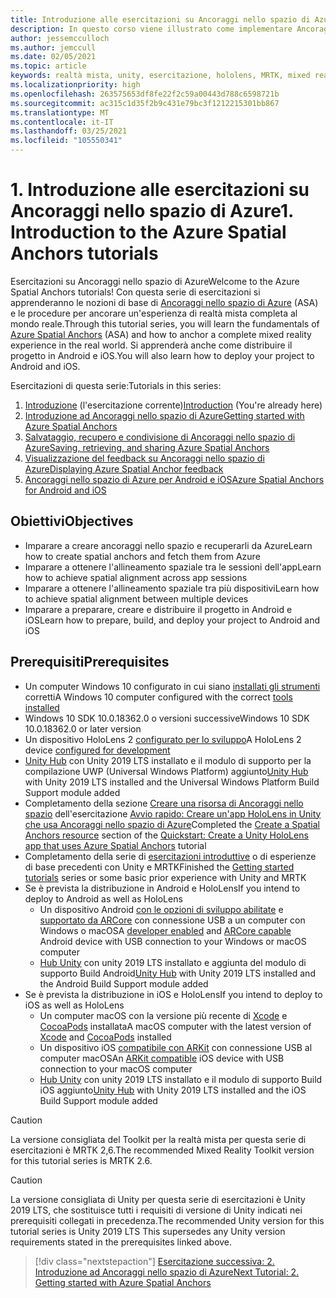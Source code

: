 ```yaml
---
title: Introduzione alle esercitazioni su Ancoraggi nello spazio di Azure
description: In questo corso viene illustrato come implementare Ancoraggi nello spazio di Azure in un'applicazione di realtà mista.
author: jessemcculloch
ms.author: jemccull
ms.date: 02/05/2021
ms.topic: article
keywords: realtà mista, unity, esercitazione, hololens, MRTK, mixed reality toolkit, UWP, ancoraggi nello spazio di Azure, ios, android, Windows 10, ARCore, macOS, Android Build Support, ARKit
ms.localizationpriority: high
ms.openlocfilehash: 263575653df8fe22f2c59a00443d788c6598721b
ms.sourcegitcommit: ac315c1d35f2b9c431e79bc3f1212215301bb867
ms.translationtype: MT
ms.contentlocale: it-IT
ms.lasthandoff: 03/25/2021
ms.locfileid: "105550341"
---
```

# <a name="1-introduction-to-the-azure-spatial-anchors-tutorials"></a><span data-ttu-id="0add5-104">1. Introduzione alle esercitazioni su Ancoraggi nello spazio di Azure</span><span class="sxs-lookup"><span data-stu-id="0add5-104">1. Introduction to the Azure Spatial Anchors tutorials</span></span>

<span data-ttu-id="0add5-105">Esercitazioni su Ancoraggi nello spazio di Azure</span><span class="sxs-lookup"><span data-stu-id="0add5-105">Welcome to the Azure Spatial Anchors tutorials!</span></span> <span data-ttu-id="0add5-106">Con questa serie di esercitazioni si apprenderanno le nozioni di base di <a href="https://azure.microsoft.com/services/spatial-anchors" target="_blank">Ancoraggi nello spazio di Azure</a> (ASA) e le procedure per ancorare un'esperienza di realtà mista completa al mondo reale.</span><span class="sxs-lookup"><span data-stu-id="0add5-106">Through this tutorial series, you will learn the fundamentals of <a href="https://azure.microsoft.com/services/spatial-anchors" target="_blank">Azure Spatial Anchors</a> (ASA) and how to anchor a complete mixed reality experience in the real world.</span></span> <span data-ttu-id="0add5-107">Si apprenderà anche come distribuire il progetto in Android e iOS.</span><span class="sxs-lookup"><span data-stu-id="0add5-107">You will also learn how to deploy your project to Android and iOS.</span></span>

<span data-ttu-id="0add5-108">Esercitazioni di questa serie:</span><span class="sxs-lookup"><span data-stu-id="0add5-108">Tutorials in this series:</span></span>

1. <span data-ttu-id="0add5-109">[Introduzione](mr-learning-asa-01.md) (l'esercitazione corrente)</span><span class="sxs-lookup"><span data-stu-id="0add5-109">[Introduction](mr-learning-asa-01.md) (You're already here)</span></span>
2. [<span data-ttu-id="0add5-110">Introduzione ad Ancoraggi nello spazio di Azure</span><span class="sxs-lookup"><span data-stu-id="0add5-110">Getting started with Azure Spatial Anchors</span></span>](mr-learning-asa-02.md)
3. [<span data-ttu-id="0add5-111">Salvataggio, recupero e condivisione di Ancoraggi nello spazio di Azure</span><span class="sxs-lookup"><span data-stu-id="0add5-111">Saving, retrieving, and sharing Azure Spatial Anchors</span></span>](mr-learning-asa-03.md)
4. [<span data-ttu-id="0add5-112">Visualizzazione del feedback su Ancoraggi nello spazio di Azure</span><span class="sxs-lookup"><span data-stu-id="0add5-112">Displaying Azure Spatial Anchor feedback</span></span>](mr-learning-asa-04.md)
5. [<span data-ttu-id="0add5-113">Ancoraggi nello spazio di Azure per Android e iOS</span><span class="sxs-lookup"><span data-stu-id="0add5-113">Azure Spatial Anchors for Android and iOS</span></span>](mr-learning-asa-05.md)

## <a name="objectives"></a><span data-ttu-id="0add5-114">Obiettivi</span><span class="sxs-lookup"><span data-stu-id="0add5-114">Objectives</span></span>

* <span data-ttu-id="0add5-115">Imparare a creare ancoraggi nello spazio e recuperarli da Azure</span><span class="sxs-lookup"><span data-stu-id="0add5-115">Learn how to create spatial anchors and fetch them from Azure</span></span>
* <span data-ttu-id="0add5-116">Imparare a ottenere l'allineamento spaziale tra le sessioni dell'app</span><span class="sxs-lookup"><span data-stu-id="0add5-116">Learn how to achieve spatial alignment across app sessions</span></span>
* <span data-ttu-id="0add5-117">Imparare a ottenere l'allineamento spaziale tra più dispositivi</span><span class="sxs-lookup"><span data-stu-id="0add5-117">Learn how to achieve spatial alignment between multiple devices</span></span>
* <span data-ttu-id="0add5-118">Imparare a preparare, creare e distribuire il progetto in Android e iOS</span><span class="sxs-lookup"><span data-stu-id="0add5-118">Learn how to prepare, build, and deploy your project to Android and iOS</span></span>

## <a name="prerequisites"></a><span data-ttu-id="0add5-119">Prerequisiti</span><span class="sxs-lookup"><span data-stu-id="0add5-119">Prerequisites</span></span>

* <span data-ttu-id="0add5-120">Un computer Windows 10 configurato in cui siano [installati gli strumenti](../../install-the-tools.md) corretti</span><span class="sxs-lookup"><span data-stu-id="0add5-120">A Windows 10 computer configured with the correct [tools installed](../../install-the-tools.md)</span></span>
* <span data-ttu-id="0add5-121">Windows 10 SDK 10.0.18362.0 o versioni successive</span><span class="sxs-lookup"><span data-stu-id="0add5-121">Windows 10 SDK 10.0.18362.0 or later version</span></span>
* <span data-ttu-id="0add5-122">Un dispositivo HoloLens 2 [configurato per lo sviluppo](../../platform-capabilities-and-apis/using-visual-studio.md#enabling-developer-mode)</span><span class="sxs-lookup"><span data-stu-id="0add5-122">A HoloLens 2 device [configured for development](../../platform-capabilities-and-apis/using-visual-studio.md#enabling-developer-mode)</span></span>
* <span data-ttu-id="0add5-123"><a href="https://docs.unity3d.com/Manual/GettingStartedInstallingHub.html" target="_blank">Unity Hub</a> con Unity 2019 LTS installato e il modulo di supporto per la compilazione UWP (Universal Windows Platform) aggiunto</span><span class="sxs-lookup"><span data-stu-id="0add5-123"><a href="https://docs.unity3d.com/Manual/GettingStartedInstallingHub.html" target="_blank">Unity Hub</a> with Unity 2019 LTS installed and the Universal Windows Platform Build Support module added</span></span>
* <span data-ttu-id="0add5-124">Completamento della sezione [Creare una risorsa di Ancoraggi nello spazio](/azure/spatial-anchors/quickstarts/get-started-unity-hololens#create-a-spatial-anchors-resource) dell'esercitazione [Avvio rapido: Creare un'app HoloLens in Unity che usa Ancoraggi nello spazio di Azure](/azure/spatial-anchors/quickstarts/get-started-unity-hololens)</span><span class="sxs-lookup"><span data-stu-id="0add5-124">Completed the [Create a Spatial Anchors resource](/azure/spatial-anchors/quickstarts/get-started-unity-hololens#create-a-spatial-anchors-resource) section of the [Quickstart: Create a Unity HoloLens app that uses Azure Spatial Anchors](/azure/spatial-anchors/quickstarts/get-started-unity-hololens) tutorial</span></span>
* <span data-ttu-id="0add5-125">Completamento della serie di [esercitazioni introduttive](mr-learning-base-01.md) o di esperienze di base precedenti con Unity e MRTK</span><span class="sxs-lookup"><span data-stu-id="0add5-125">Finished the [Getting started tutorials](mr-learning-base-01.md) series or some basic prior experience with Unity and MRTK</span></span>
* <span data-ttu-id="0add5-126">Se è prevista la distribuzione in Android e HoloLens</span><span class="sxs-lookup"><span data-stu-id="0add5-126">If you intend to deploy to Android as well as HoloLens</span></span>
  * <span data-ttu-id="0add5-127">Un dispositivo Android <a href="https://developer.android.com/studio/debug/dev-options" target="_blank">con le opzioni di sviluppo abilitate</a> e <a href="https://developers.google.com/ar/discover/supported-devices" target="_blank">supportato da ARCore</a> con connessione USB a un computer con Windows o macOS</span><span class="sxs-lookup"><span data-stu-id="0add5-127">A <a href="https://developer.android.com/studio/debug/dev-options" target="_blank">developer enabled</a> and <a href="https://developers.google.com/ar/discover/supported-devices" target="_blank">ARCore capable</a> Android device with USB connection to your Windows or macOS computer</span></span>
  * <span data-ttu-id="0add5-128"><a href="https://docs.unity3d.com/Manual/GettingStartedInstallingHub.html" target="_blank">Hub Unity</a> con unity 2019 LTS installato e aggiunta del modulo di supporto Build Android</span><span class="sxs-lookup"><span data-stu-id="0add5-128"><a href="https://docs.unity3d.com/Manual/GettingStartedInstallingHub.html" target="_blank">Unity Hub</a> with Unity 2019 LTS installed and the Android Build Support module added</span></span>
* <span data-ttu-id="0add5-129">Se è prevista la distribuzione in iOS e HoloLens</span><span class="sxs-lookup"><span data-stu-id="0add5-129">If you intend to deploy to iOS as well as HoloLens</span></span>
  * <span data-ttu-id="0add5-130">Un computer macOS con la versione più recente di <a href="https://geo.itunes.apple.com/us/app/xcode/id497799835?mt=12" target="_blank">Xcode</a> e <a href="https://cocoapods.org" target="_blank">CocoaPods</a> installata</span><span class="sxs-lookup"><span data-stu-id="0add5-130">A macOS computer with the latest version of <a href="https://geo.itunes.apple.com/us/app/xcode/id497799835?mt=12" target="_blank">Xcode</a> and <a href="https://cocoapods.org" target="_blank">CocoaPods</a> installed</span></span>
  * <span data-ttu-id="0add5-131">Un dispositivo iOS <a href="https://developer.apple.com/documentation/arkit/verifying_device_support_and_user_permission" target="_blank">compatibile con ARKit</a> con connessione USB al computer macOS</span><span class="sxs-lookup"><span data-stu-id="0add5-131">An <a href="https://developer.apple.com/documentation/arkit/verifying_device_support_and_user_permission" target="_blank">ARKit compatible</a> iOS device with USB connection to your macOS computer</span></span>
  * <span data-ttu-id="0add5-132"><a href="https://docs.unity3d.com/Manual/GettingStartedInstallingHub.html" target="_blank">Hub Unity</a> con unity 2019 LTS installato e il modulo di supporto Build iOS aggiunto</span><span class="sxs-lookup"><span data-stu-id="0add5-132"><a href="https://docs.unity3d.com/Manual/GettingStartedInstallingHub.html" target="_blank">Unity Hub</a> with Unity 2019 LTS installed and the iOS Build Support module added</span></span>

> [!CAUTION]
> <span data-ttu-id="0add5-133">La versione consigliata del Toolkit per la realtà mista per questa serie di esercitazioni è MRTK 2,6.</span><span class="sxs-lookup"><span data-stu-id="0add5-133">The recommended Mixed Reality Toolkit version for this tutorial series is MRTK 2.6.</span></span>

> [!CAUTION]
> <span data-ttu-id="0add5-134">La versione consigliata di Unity per questa serie di esercitazioni è Unity 2019 LTS, che sostituisce tutti i requisiti di versione di Unity indicati nei prerequisiti collegati in precedenza.</span><span class="sxs-lookup"><span data-stu-id="0add5-134">The recommended Unity version for this tutorial series is Unity 2019 LTS This supersedes any Unity version requirements stated in the prerequisites linked above.</span></span>

> [!div class="nextstepaction"]
> [<span data-ttu-id="0add5-135">Esercitazione successiva: 2. Introduzione ad Ancoraggi nello spazio di Azure</span><span class="sxs-lookup"><span data-stu-id="0add5-135">Next Tutorial: 2. Getting started with Azure Spatial Anchors</span></span>](mr-learning-asa-02.md)